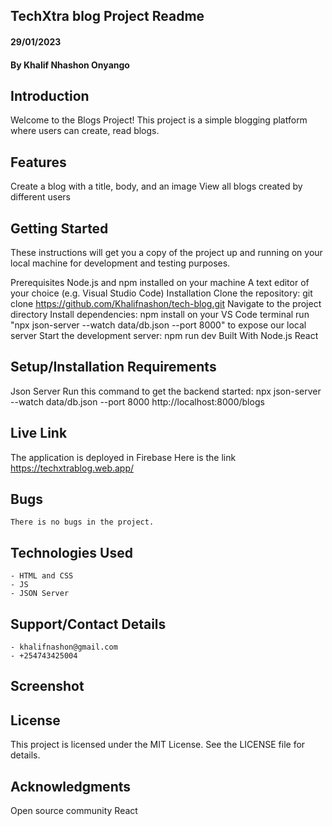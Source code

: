 ## TechXtra blog Project Readme
#### 29/01/2023
#### By Khalif Nhashon Onyango

## Introduction
Welcome to the Blogs Project! This project is a simple blogging platform where users can create, read blogs.

## Features
Create a blog with a title, body, and an image
View all blogs created by different users

## Getting Started
These instructions will get you a copy of the project up and running on your local machine for development and testing purposes.

Prerequisites
    Node.js and npm installed on your machine
    A text editor of your choice (e.g. Visual Studio Code)
Installation
    Clone the repository: git clone https://github.com/Khalifnashon/tech-blog.git
    Navigate to the project directory
    Install dependencies: npm install
    on your VS Code terminal run "npx json-server --watch data/db.json --port 8000" to expose our local server
    Start the development server: npm run dev
Built With
    Node.js
    React

## Setup/Installation Requirements
Json Server
Run this command to get the backend started:
npx json-server --watch data/db.json --port 8000
http://localhost:8000/blogs

## Live Link
The application is deployed in Firebase
Here is the link https://techxtrablog.web.app/

## Bugs
    There is no bugs in the project.

## Technologies Used
    - HTML and CSS
    - JS
    - JSON Server

## Support/Contact Details
    - khalifnashon@gmail.com
    - +254743425004

## Screenshot

## License
This project is licensed under the MIT License. See the LICENSE file for details.

## Acknowledgments
Open source community
React


